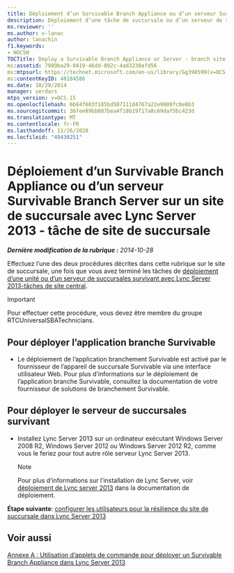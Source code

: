 ```yaml
---
title: Déploiement d’un Survivable Branch Appliance ou d’un serveur Survivable Branch Server sur un site de succursale - tâche de site de succursale
description: Déploiement d’une tâche de succursale ou d’un serveur de succursales survivant.
ms.reviewer: ''
ms.author: v-lanac
author: lanachin
f1.keywords:
- NOCSH
TOCTitle: Deploy a Survivable Branch Appliance or Server - branch site task
ms:assetid: 7989ba29-0419-46dd-892c-4ad3238afd56
ms:mtpsurl: https://technet.microsoft.com/en-us/library/Gg398599(v=OCS.15)
ms:contentKeyID: 48184586
ms.date: 10/29/2014
manager: serdars
mtps_version: v=OCS.15
ms.openlocfilehash: 6b84f603f185bd507111d4767a22e9009fc0e8b3
ms.sourcegitcommit: 36fee89bb887bea4f18b19f17a8c69daf5bc423d
ms.translationtype: MT
ms.contentlocale: fr-FR
ms.lasthandoff: 11/26/2020
ms.locfileid: "49430251"
---
```

# <a name="deploy-a-survivable-branch-appliance-or-server-with-lync-server-2013---branch-site-task"></a>Déploiement d’un Survivable Branch Appliance ou d’un serveur Survivable Branch Server sur un site de succursale avec Lync Server 2013 - tâche de site de succursale

<div data-xmlns="http://www.w3.org/1999/xhtml">

<div class="topic" data-xmlns="http://www.w3.org/1999/xhtml" data-msxsl="urn:schemas-microsoft-com:xslt" data-cs="https://msdn.microsoft.com/">

<div data-asp="https://msdn2.microsoft.com/asp">



</div>

<div id="mainSection">

<div id="mainBody">

<span> </span>

_**Dernière modification de la rubrique :** 2014-10-28_

Effectuez l’une des deux procédures décrites dans cette rubrique sur le site de succursale, une fois que vous avez terminé les tâches de [déploiement d’une unité ou d’un serveur de succursales survivant avec Lync Server 2013-tâches de site central](lync-server-2013-deploying-a-survivable-branch-appliance-or-server-central-site-tasks.md).

<div>


> [!IMPORTANT]
> Pour effectuer cette procédure, vous devez être membre du groupe RTCUniversalSBATechnicians.



</div>

<div>

## <a name="to-deploy-the-survivable-branch-appliance"></a>Pour déployer l’application branche Survivable

  - Le déploiement de l’application branchement Survivable est activé par le fournisseur de l’appareil de succursale Survivable via une interface utilisateur Web. Pour plus d’informations sur le déploiement de l’application branche Survivable, consultez la documentation de votre fournisseur de solutions de branchement Survivable.

</div>

<div>

## <a name="to-deploy-the-survivable-branch-server"></a>Pour déployer le serveur de succursales survivant

  - Installez Lync Server 2013 sur un ordinateur exécutant Windows Server 2008 R2, Windows Server 2012 ou Windows Server 2012 R2, comme vous le feriez pour tout autre rôle serveur Lync Server 2013.
    
    <div>
    

    > [!NOTE]
    > Pour plus d’informations sur l’installation de Lync Server, voir <A href="lync-server-2013-deploying-lync-server.md">déploiement de Lync server 2013</A> dans la documentation de déploiement.

    
    </div>

**Étape suivante**: [configurer les utilisateurs pour la résilience du site de succursale dans Lync Server 2013](lync-server-2013-configuring-users-for-branch-site-resiliency.md)

</div>

<div>

## <a name="see-also"></a>Voir aussi


[Annexe A : Utilisation d’applets de commande pour déployer un Survivable Branch Appliance dans Lync Server 2013](lync-server-2013-appendix-a-using-cmdlets-to-deploy-a-survivable-branch-appliance.md)  
  

</div>

</div>

<span> </span>

</div>

</div>

</div>

